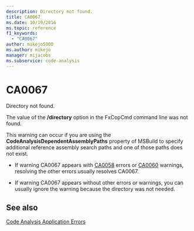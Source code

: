 ```yaml
---
description: Directory not found.
title: CA0067
ms.date: 10/19/2016
ms.topic: reference
f1_keywords:
  - "CA0067"
author: mikejo5000
ms.author: mikejo
manager: mijacobs
ms.subservice: code-analysis
---
```


# CA0067

Directory not found.

The value of the **/directory** option in the FxCopCmd command line was not found.

This warning can occur if you are using the **CodeAnalysisDependentAssemblyPaths** property of MSBuild to specify additional reference assembly search paths and one of those paths does not exist.

- If warning CA0067 appears with [CA0058](ca0058.md) errors or [CA0060](ca0060.md) warnings, resolving the other errors usually resolves CA0067.

- If warning CA0067 appears without other errors or warnings, you can usually ignore the warning because the directory was not needed.

## See also

[Code Analysis Application Errors](../code-quality/code-analysis-application-errors.md)
